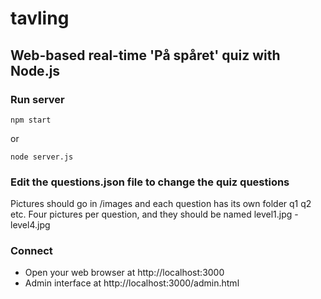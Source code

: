 # tavling
## Web-based real-time 'På spåret' quiz with Node.js

### Run server

```
npm start
```
or
```
node server.js
```
### Edit the questions.json file to change the quiz questions
Pictures should go in /images and each question has its own folder q1 q2 etc.
Four pictures per question, and they should be named level1.jpg - level4.jpg

### Connect
- Open your web browser at http://localhost:3000
- Admin interface at http://localhost:3000/admin.html